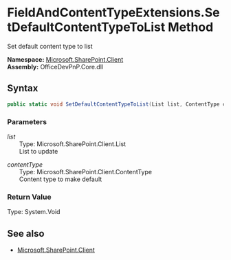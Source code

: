 # FieldAndContentTypeExtensions.SetDefaultContentTypeToList Method  
Set default content type to list  

**Namespace:** [Microsoft.SharePoint.Client](Microsoft.SharePoint.Client.md)  
**Assembly:** OfficeDevPnP.Core.dll  
## Syntax
```C#
public static void SetDefaultContentTypeToList(List list, ContentType contentType)
```
### Parameters
*list*  
&emsp;&emsp;Type: Microsoft.SharePoint.Client.List  
&emsp;&emsp;List to update  
  
*contentType*  
&emsp;&emsp;Type: Microsoft.SharePoint.Client.ContentType  
&emsp;&emsp;Content type to make default  
  
### Return Value
Type: System.Void  

## See also
- [Microsoft.SharePoint.Client](Microsoft.SharePoint.Client.md)
